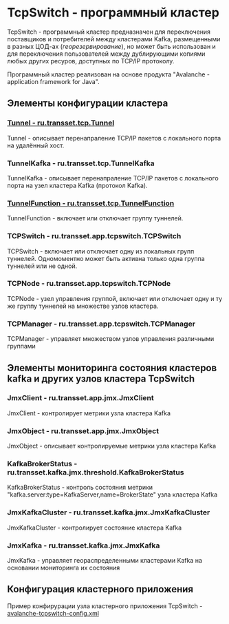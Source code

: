 # TcpSwitch  - программный кластер

TcpSwitch - программный кластер предназначен для переключения поставщиков и потребителей между кластерами Kafka,
размещенными в разных ЦОД-ах (*георезервирование*), но может быть использован и для переключения пользователей
между дублирующими копиями любых других ресуров, доступных по TCP/IP протоколу.

Программный кластер реализован на основе продукта "Avalanche - application framework for Java".


## Элементы конфигурации кластера

### [Tunnel - ru.transset.tcp.Tunnel](tcpswitch/src/main/java/ru/transset/tcp/Tunnel.java)

Tunnel - описывает перенапраление TCP/IP пакетов с локального порта на удалённый хост.

### TunnelKafka - ru.transset.tcp.TunnelKafka

TunnelKafka - описывает перенапраление TCP/IP пакетов с локального порта на узел кластера Kafka (протокол Kafka).

### [TunnelFunction - ru.transset.tcp.TunnelFunction](tcpswitch/src/main/java/ru/transset/tcp/TunnelFunction.java)

TunnelFunction - включает или отключает группу туннелей.

### TCPSwitch - ru.transset.app.tcpswitch.TCPSwitch

TCPSwitch - включает или отключает одну из локальных групп туннелей. Одномоментно может быть
активна только одна группа туннелей или не одной. 

### TCPNode - ru.transset.app.tcpswitch.TCPNode

TCPNode - узел управления группой, включает или отключает одну и ту же группу туннелей на множестве узлов кластера.

### TCPManager - ru.transset.app.tcpswitch.TCPManager

TCPManager - управляет множеством узлов управления различными группами


## Элементы мониторинга состояния кластеров kafka и других узлов кластера TcpSwitch

### JmxClient - ru.transset.app.jmx.JmxClient

JmxClient - контролирует метрики узла кластера Kafka

### JmxObject - ru.transset.app.jmx.JmxObject

JmxObject - описывает контролируемые метрики узла кластера Kafka

### KafkaBrokerStatus - ru.transset.kafka.jmx.threshold.KafkaBrokerStatus

KafkaBrokerStatus - контроль состояния метрики "kafka.server:type=KafkaServer,name=BrokerState" узла кластера Kafka

### JmxKafkaCluster - ru.transset.kafka.jmx.JmxKafkaCluster

JmxKafkaCluster - контролирует состояние кластера Kafka

### JmxKafka - ru.transset.kafka.jmx.JmxKafka

JmxKafka - управляет геораспределенными кластерами Kafka на основании мониторинга их состояния


## Конфигурация кластерного приложения

Пример конфирурации узла кластерного приложения TcpSwitch - [avalanche-tcpswitch-config.xml](conf/avalanche-tcpswitch-config.xml)
